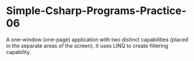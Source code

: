 # Simple-Csharp-Programs-Practice-06
A one-window (one-page) application with two distinct capabilities (placed in the separate areas of the screen). It uses LINQ to create filtering capability.
